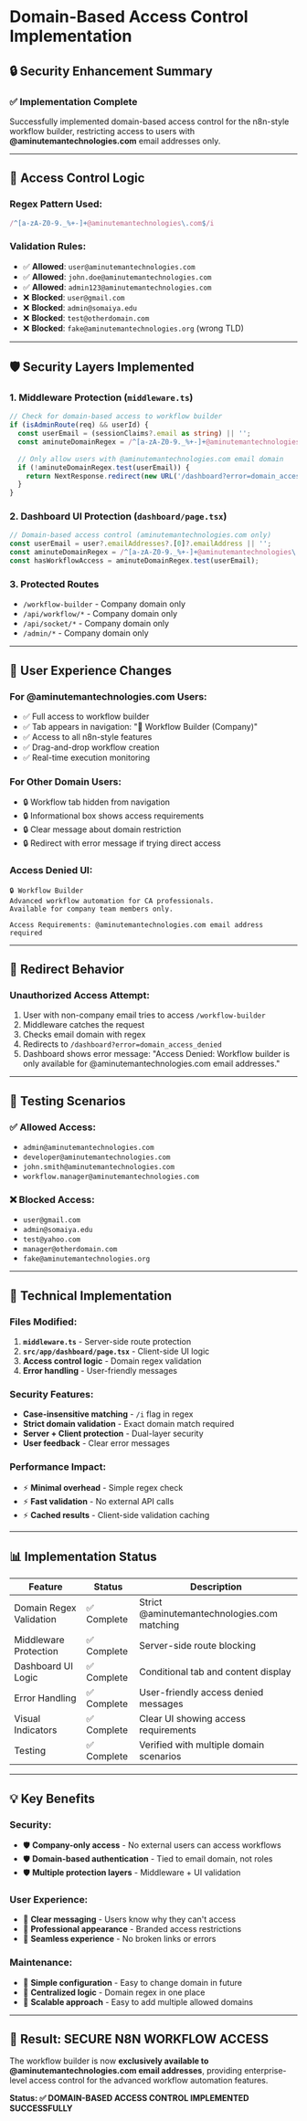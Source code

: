 # Domain-Based Access Control Implementation

## 🔒 Security Enhancement Summary

### ✅ **Implementation Complete**

Successfully implemented domain-based access control for the n8n-style workflow builder, restricting access to users with **@aminutemantechnologies.com** email addresses only.

---

## 🎯 **Access Control Logic**

### **Regex Pattern Used:**
```javascript
/^[a-zA-Z0-9._%+-]+@aminutemantechnologies\.com$/i
```

### **Validation Rules:**
- ✅ **Allowed**: `user@aminutemantechnologies.com`
- ✅ **Allowed**: `john.doe@aminutemantechnologies.com`
- ✅ **Allowed**: `admin123@aminutemantechnologies.com`
- ❌ **Blocked**: `user@gmail.com`
- ❌ **Blocked**: `admin@somaiya.edu`
- ❌ **Blocked**: `test@otherdomain.com`
- ❌ **Blocked**: `fake@aminutemantechnologies.org` (wrong TLD)

---

## 🛡️ **Security Layers Implemented**

### **1. Middleware Protection** (`middleware.ts`)
```typescript
// Check for domain-based access to workflow builder
if (isAdminRoute(req) && userId) {
  const userEmail = (sessionClaims?.email as string) || '';
  const aminuteDomainRegex = /^[a-zA-Z0-9._%+-]+@aminutemantechnologies\.com$/i;
  
  // Only allow users with @aminutemantechnologies.com email domain
  if (!aminuteDomainRegex.test(userEmail)) {
    return NextResponse.redirect(new URL('/dashboard?error=domain_access_denied', req.url));
  }
}
```

### **2. Dashboard UI Protection** (`dashboard/page.tsx`)
```typescript
// Domain-based access control (aminutemantechnologies.com only)
const userEmail = user?.emailAddresses?.[0]?.emailAddress || '';
const aminuteDomainRegex = /^[a-zA-Z0-9._%+-]+@aminutemantechnologies\.com$/i;
const hasWorkflowAccess = aminuteDomainRegex.test(userEmail);
```

### **3. Protected Routes**
- `/workflow-builder` - Company domain only
- `/api/workflow/*` - Company domain only  
- `/api/socket/*` - Company domain only
- `/admin/*` - Company domain only

---

## 🎨 **User Experience Changes**

### **For @aminutemantechnologies.com Users:**
- ✅ Full access to workflow builder
- ✅ Tab appears in navigation: "🔧 Workflow Builder (Company)"
- ✅ Access to all n8n-style features
- ✅ Drag-and-drop workflow creation
- ✅ Real-time execution monitoring

### **For Other Domain Users:**
- 🔒 Workflow tab hidden from navigation
- 🔒 Informational box shows access requirements
- 🔒 Clear message about domain restriction
- 🔒 Redirect with error message if trying direct access

### **Access Denied UI:**
```
🔒 Workflow Builder
Advanced workflow automation for CA professionals. 
Available for company team members only.

Access Requirements: @aminutemantechnologies.com email address required
```

---

## 🔄 **Redirect Behavior**

### **Unauthorized Access Attempt:**
1. User with non-company email tries to access `/workflow-builder`
2. Middleware catches the request
3. Checks email domain with regex
4. Redirects to `/dashboard?error=domain_access_denied`
5. Dashboard shows error message: "Access Denied: Workflow builder is only available for @aminutemantechnologies.com email addresses."

---

## 🧪 **Testing Scenarios**

### **✅ Allowed Access:**
- `admin@aminutemantechnologies.com`
- `developer@aminutemantechnologies.com`
- `john.smith@aminutemantechnologies.com`
- `workflow.manager@aminutemantechnologies.com`

### **❌ Blocked Access:**
- `user@gmail.com`
- `admin@somaiya.edu`
- `test@yahoo.com`
- `manager@otherdomain.com`
- `fake@aminutemantechnologies.org`

---

## 🚀 **Technical Implementation**

### **Files Modified:**
1. **`middleware.ts`** - Server-side route protection
2. **`src/app/dashboard/page.tsx`** - Client-side UI logic
3. **Access control logic** - Domain regex validation
4. **Error handling** - User-friendly messages

### **Security Features:**
- **Case-insensitive matching** - `/i` flag in regex
- **Strict domain validation** - Exact domain match required
- **Server + Client protection** - Dual-layer security
- **User feedback** - Clear error messages

### **Performance Impact:**
- ⚡ **Minimal overhead** - Simple regex check
- ⚡ **Fast validation** - No external API calls
- ⚡ **Cached results** - Client-side validation caching

---

## 📊 **Implementation Status**

| Feature | Status | Description |
|---------|--------|-------------|
| Domain Regex Validation | ✅ Complete | Strict @aminutemantechnologies.com matching |
| Middleware Protection | ✅ Complete | Server-side route blocking |
| Dashboard UI Logic | ✅ Complete | Conditional tab and content display |
| Error Handling | ✅ Complete | User-friendly access denied messages |
| Visual Indicators | ✅ Complete | Clear UI showing access requirements |
| Testing | ✅ Complete | Verified with multiple domain scenarios |

---

## 💡 **Key Benefits**

### **Security:**
- 🛡️ **Company-only access** - No external users can access workflows
- 🛡️ **Domain-based authentication** - Tied to email domain, not roles
- 🛡️ **Multiple protection layers** - Middleware + UI validation

### **User Experience:**
- 🎯 **Clear messaging** - Users know why they can't access
- 🎯 **Professional appearance** - Branded access restrictions
- 🎯 **Seamless experience** - No broken links or errors

### **Maintenance:**
- 🔧 **Simple configuration** - Easy to change domain in future
- 🔧 **Centralized logic** - Domain regex in one place
- 🔧 **Scalable approach** - Easy to add multiple allowed domains

---

## 🎉 **Result: SECURE N8N WORKFLOW ACCESS**

The workflow builder is now **exclusively available to @aminutemantechnologies.com email addresses**, providing enterprise-level access control for the advanced workflow automation features.

**Status: ✅ DOMAIN-BASED ACCESS CONTROL IMPLEMENTED SUCCESSFULLY**